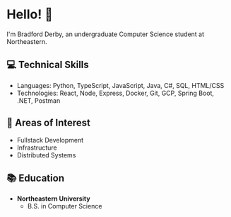 # Hello! :wave:

I'm Bradford Derby, an undergraduate Computer Science student at Northeastern.


## :computer: Technical Skills
- Languages: Python, TypeScript, JavaScript, Java, C#, SQL, HTML/CSS
- Technologies: React, Node, Express, Docker, Git, GCP, Spring Boot, .NET, Postman

## :brain: Areas of Interest
- Fullstack Development
- Infrastructure
- Distributed Systems

## :books: Education
- **Northeastern University**
  - B.S. in Computer Science
